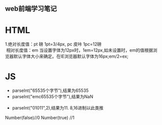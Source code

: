 ## web前端学习笔记
# HTML
1.绝对长度值：pt 磅 1pt=3/4px, pc 皮咔 1pc=12磅<br/>
  相对长度值：em 当设置字体为12px时，1em=12px,如未设置时，em的值根据浏览器默认字体大小来确定。在IE浏览器默认字体为16px;em/2=ex;<br/>
# JS
<ul>
  <li>parseInt("65535个字节"),结果为65535</li>
  <li>parseInt("emc65535个字节"),结果为NaN</li>
  <li>parseInt("01011",2),结果为11. 8,16进制以此类推</li>
 </ul>
 Number(false)//0 Number(true) //1

